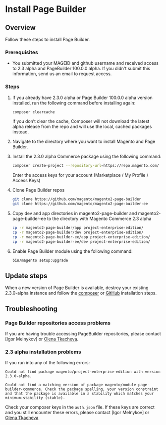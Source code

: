 # Install Page Builder

<!-- {% raw %} -->

## Overview

Follow these steps to install Page Builder.

### Prerequisites

* You submitted your MAGEID and github username and received access to 2.3 alpha and PageBuilder 100.0.0 alpha.
  If you didn't submit this information, send us an email to request access.

### Steps

1. If you already have 2.3.0 alpha or Page Builder 100.0.0 alpha version installed, run the following command before installing again:
    ``` sh
    composer clearcache
    ```
    If you don’t clear the cache, Composer will not download the latest alpha release from the repo and will use the local, cached packages instead.
2. Navigate to the directory where you want to install Magento and Page Builder.
3. Install the 2.3.0 alpha Commerce package using the following command: 
    ``` sh
    composer create-project --repository-url=https://repo.magento.com/ magento/project-enterprise-edition:^2.3.0-alpha72
    ```

    Enter the access keys for your account (Marketplace / My Profile / Access Keys)
4. Clone Page Builder repos
    ``` sh
    git clone https://github.com/magento/magento2-page-builder
    git clone https://github.com/magento/magento2-page-builder-ee
    ```
5. Copy dev and app directories in magento2-page-builder and magento2-page-builder-ee to the directory with Magento Commerce 2.3 alpha
    ``` sh
    cp -r magento2-page-builder/app project-enterprise-edition/
    cp -r magento2-page-builder/dev project-enterprise-edition/
    cp -r magento2-page-builder-ee/app project-enterprise-edition/
    cp -r magento2-page-builder-ee/dev project-enterprise-edition/
    ```
6. Enable Page Builder module using the following command:
    ``` sh
    bin/magento setup:upgrade
    ```

## Update steps

When a new version of Page Builder is available, destroy your existing 2.3.0-alpha instance and follow the [composer](install-pagebuilder.md#composer-installation) or [GitHub](install-pagebuilder.md#github-installation) installation steps.

## Troubleshooting

### Page Builder repositories access problems

If you are having trouble accessing PageBuilder repositories, please contact [Igor Melnykov] or [Olena Tkacheva].

### 2.3 alpha installation problems

If you run into any of the following errors:

```
Could not find package magento/project-enterprise-edition with version 2.3.0-alpha.
```
```
Could not find a matching version of package magento/module-page-builder-commerce. Check the package spelling, your version constraint and that the package is available in a stability which matches your minimum-stability (stable).
```

Check your composer keys in the `auth.json` file.
If these keys are correct and you still encounter these errors, please contact [Igor Melnykov] or [Olena Tkacheva].

[Olena Tkacheva]: https://magentocommeng.slack.com/messages/@UAFV915FB

<!-- {% endraw %} -->
